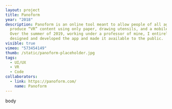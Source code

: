 ```yaml
---
layout: project
title: Panoform
year: "2018"
description: Panoform is an online tool meant to allow people of all ages to
  produce “VR” content using only paper, drawing utensils, and a mobile device.
  Over the summer of 2019, working under a professor of mine, I entirely
  designed and developed the app and made it available to the public.
visible: true
vimeo: "573454149"
thumb: /static/panoform-placeholder.jpg
tags:
  - UI/UX
  - VR
  - Code
collaborators:
  - link: https://panoform.com/
    name: Panoform
---
```

body